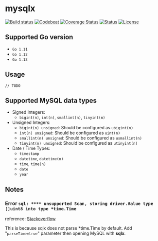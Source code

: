 # mysqlx

[![Build status](https://travis-ci.org/Andrew-M-C/go.mysqlx.svg?branch=master)](https://travis-ci.org/Andrew-M-C/go.mysqlx)  [![Codebeat](https://codebeat.co/badges/16fb0b95-56f3-42bf-91dc-ddcef8739b13)](https://codebeat.co/projects/github-com-andrew-m-c-go-mysqlx-master)  [![Coverage Status](https://coveralls.io/repos/github/Andrew-M-C/go.mysqlx/badge.svg?branch=master)](https://coveralls.io/github/Andrew-M-C/go.mysqlx?branch=master&kill_cache=1)  [![Status](https://img.shields.io/badge/status-develop-yellow.svg)](https://github.com/Andrew-M-C/go.mysqlx)  [![License](https://img.shields.io/badge/license-BSD%203--Clause-blue.svg)](https://opensource.org/licenses/BSD-3-Clause)

## Supported Go version

- `Go 1.11`
- `Go 1.12`
- `Go 1.13`

## Usage

`// TODO`

## Supported MySQL data types

- Signed Integers:
  - `bigint(n)`, `int(n)`, `smallint(n)`, `tinyint(n)`
- Unsigned Integers:
  - `bigint(n) unsigned`: Should be configured as `ubigint(n)`
  - `int(n) unsigned`: Should be configured as `uint(n)`
  - `smallint(n) unsigned`: Should be configured as `usmallint(n)`
  - `tinyint(n) unsigned`: Should be configured as `utinyint(n)`
- Date / Time Types:
  - `timestamp`
  - `datetime`, `datetime(n)`
  - `time`, `time(n)`
  - `date`
  - `year`

## Notes

### Error `sql: **** unsupported Scan, storing driver.Value type []uint8 into type *time.Time`

reference: [Stackoverflow](https://stackoverflow.com/questions/45040319/unsupported-scan-storing-driver-value-type-uint8-into-type-time-time)

This is because sqlx does not parse *time.Time by default. Add "`parseTime=true`" parameter then opening MySQL with **sqlx**.
